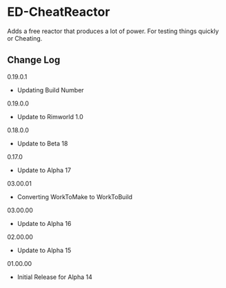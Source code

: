 # ED-CheatReactor
Adds a free reactor that produces a lot of power. For testing things quickly or Cheating.

## Change Log


0.19.0.1
 * Updating Build Number
 
0.19.0.0
 * Update to Rimworld 1.0
  
0.18.0.0
 * Update to Beta 18
 
0.17.0
 * Update to Alpha 17
 
03.00.01
 * Converting WorkToMake to WorkToBuild

03.00.00
 * Update to Alpha 16
 
02.00.00
 * Update to Alpha 15 
 
01.00.00
 * Initial Release for Alpha 14

